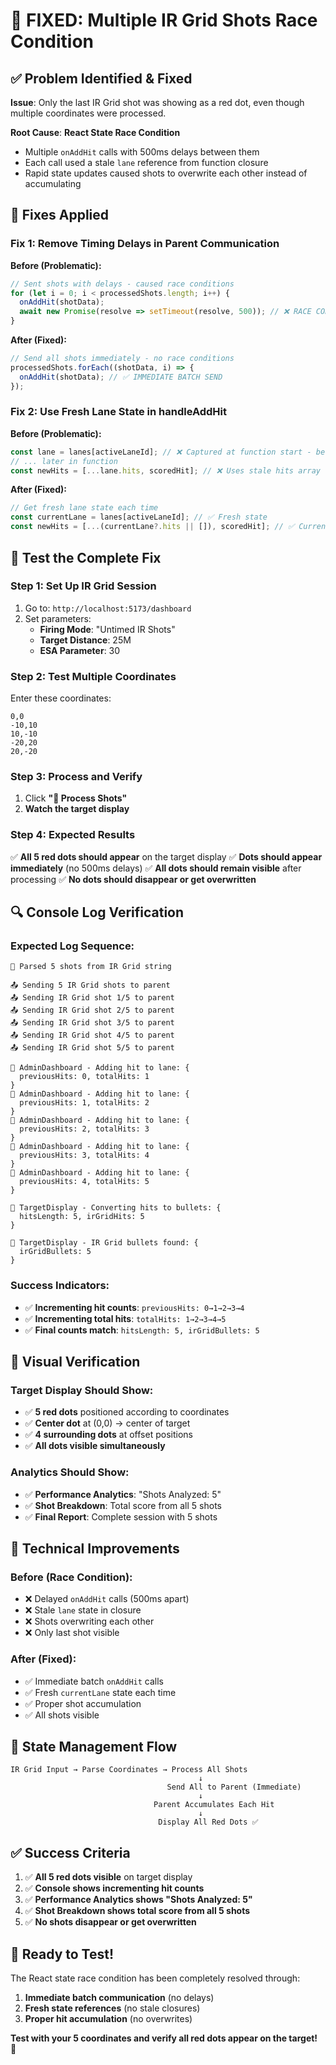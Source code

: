 # 🎯 FIXED: Multiple IR Grid Shots Race Condition

## ✅ Problem Identified & Fixed

**Issue**: Only the last IR Grid shot was showing as a red dot, even though multiple coordinates were processed.

**Root Cause**: **React State Race Condition**
- Multiple `onAddHit` calls with 500ms delays between them
- Each call used a stale `lane` reference from function closure
- Rapid state updates caused shots to overwrite each other instead of accumulating

## 🔧 Fixes Applied

### **Fix 1: Remove Timing Delays in Parent Communication**
**Before (Problematic):**
```javascript
// Sent shots with delays - caused race conditions
for (let i = 0; i < processedShots.length; i++) {
  onAddHit(shotData);
  await new Promise(resolve => setTimeout(resolve, 500)); // ❌ RACE CONDITION
}
```

**After (Fixed):**
```javascript
// Send all shots immediately - no race conditions
processedShots.forEach((shotData, i) => {
  onAddHit(shotData); // ✅ IMMEDIATE BATCH SEND
});
```

### **Fix 2: Use Fresh Lane State in handleAddHit**
**Before (Problematic):**
```javascript
const lane = lanes[activeLaneId]; // ❌ Captured at function start - becomes stale
// ... later in function
const newHits = [...lane.hits, scoredHit]; // ❌ Uses stale hits array
```

**After (Fixed):**
```javascript
// Get fresh lane state each time
const currentLane = lanes[activeLaneId]; // ✅ Fresh state
const newHits = [...(currentLane?.hits || []), scoredHit]; // ✅ Current hits array
```

## 🧪 Test the Complete Fix

### **Step 1: Set Up IR Grid Session**
1. Go to: `http://localhost:5173/dashboard`
2. Set parameters:
   - **Firing Mode**: "Untimed IR Shots"
   - **Target Distance**: 25M
   - **ESA Parameter**: 30

### **Step 2: Test Multiple Coordinates**
Enter these coordinates:
```
0,0
-10,10
10,-10
-20,20
20,-20
```

### **Step 3: Process and Verify**
1. Click **"🎯 Process Shots"**
2. **Watch the target display**

### **Step 4: Expected Results**
✅ **All 5 red dots should appear** on the target display
✅ **Dots should appear immediately** (no 500ms delays)
✅ **All dots should remain visible** after processing
✅ **No dots should disappear or get overwritten**

## 🔍 Console Log Verification

### **Expected Log Sequence:**
```
🎯 Parsed 5 shots from IR Grid string

📤 Sending 5 IR Grid shots to parent
📤 Sending IR Grid shot 1/5 to parent
📤 Sending IR Grid shot 2/5 to parent
📤 Sending IR Grid shot 3/5 to parent
📤 Sending IR Grid shot 4/5 to parent
📤 Sending IR Grid shot 5/5 to parent

🎯 AdminDashboard - Adding hit to lane: {
  previousHits: 0, totalHits: 1
}
🎯 AdminDashboard - Adding hit to lane: {
  previousHits: 1, totalHits: 2
}
🎯 AdminDashboard - Adding hit to lane: {
  previousHits: 2, totalHits: 3
}
🎯 AdminDashboard - Adding hit to lane: {
  previousHits: 3, totalHits: 4
}
🎯 AdminDashboard - Adding hit to lane: {
  previousHits: 4, totalHits: 5
}

🔄 TargetDisplay - Converting hits to bullets: {
  hitsLength: 5, irGridHits: 5
}

🔴 TargetDisplay - IR Grid bullets found: {
  irGridBullets: 5
}
```

### **Success Indicators:**
- ✅ **Incrementing hit counts**: `previousHits: 0→1→2→3→4`
- ✅ **Incrementing total hits**: `totalHits: 1→2→3→4→5`
- ✅ **Final counts match**: `hitsLength: 5, irGridBullets: 5`

## 🎯 Visual Verification

### **Target Display Should Show:**
- ✅ **5 red dots** positioned according to coordinates
- ✅ **Center dot** at (0,0) → center of target
- ✅ **4 surrounding dots** at offset positions
- ✅ **All dots visible simultaneously**

### **Analytics Should Show:**
- ✅ **Performance Analytics**: "Shots Analyzed: 5"
- ✅ **Shot Breakdown**: Total score from all 5 shots
- ✅ **Final Report**: Complete session with 5 shots

## 🚀 Technical Improvements

### **Before (Race Condition):**
- ❌ Delayed `onAddHit` calls (500ms apart)
- ❌ Stale `lane` state in closure
- ❌ Shots overwriting each other
- ❌ Only last shot visible

### **After (Fixed):**
- ✅ Immediate batch `onAddHit` calls
- ✅ Fresh `currentLane` state each time
- ✅ Proper shot accumulation
- ✅ All shots visible

## 🔧 State Management Flow

```
IR Grid Input → Parse Coordinates → Process All Shots
                                          ↓
                                   Send All to Parent (Immediate)
                                          ↓
                                Parent Accumulates Each Hit
                                          ↓
                                 Display All Red Dots ✅
```

## ✅ Success Criteria

1. ✅ **All 5 red dots visible** on target display
2. ✅ **Console shows incrementing hit counts**
3. ✅ **Performance Analytics shows "Shots Analyzed: 5"**
4. ✅ **Shot Breakdown shows total score from all 5 shots**
5. ✅ **No shots disappear or get overwritten**

## 🎯 Ready to Test!

The React state race condition has been completely resolved through:
1. **Immediate batch communication** (no delays)
2. **Fresh state references** (no stale closures)
3. **Proper hit accumulation** (no overwrites)

**Test with your 5 coordinates and verify all red dots appear on the target!** 🔴
